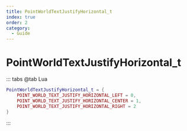 ```yaml
---
title: PointWorldTextJustifyHorizontal_t
index: true
order: 2
category:
  - Guide
---
```


# PointWorldTextJustifyHorizontal_t
::: tabs
@tab Lua
```lua
PointWorldTextJustifyHorizontal_t = {
    POINT_WORLD_TEXT_JUSTIFY_HORIZONTAL_LEFT = 0,
    POINT_WORLD_TEXT_JUSTIFY_HORIZONTAL_CENTER = 1,
    POINT_WORLD_TEXT_JUSTIFY_HORIZONTAL_RIGHT = 2
}
```
:::